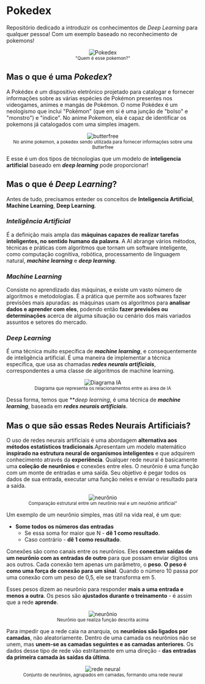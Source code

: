 
# Pokedex

Repositório dedicado a introduzir os conhecimentos de *Deep Learning* para qualquer pessoa! Com um exemplo baseado no reconhecimento de pokemons!


<p align="center">
  <img src="https://img.rankedboost.com/wp-content/uploads/2016/07/Pokemon-Go-Pok%C3%A9dex-300x229.png" alt="Pokedex" />
  <br />
  <sub>"Quem é esse pokemon?"</sub>
</p>

## Mas o que é uma ***Pokedex***?

A Pokédex é um dispositivo eletrônico projetado para catalogar e fornecer informações sobre as várias espécies de Pokémon presentes nos videogames, animes e mangás de Pokémon. O nome Pokédex é um neologismo que inclui "Pokémon" (que em si é uma junção de "bolso" e "monstro") e "índice". No anime Pokemon, ela é capaz de identificar os pokemons já catalogados com uma simples imagem.
</br>

<p align="center">
  <img src="https://imgur.com/Rq3QGJs.gif" alt="butterfree" />
  <br />
  <sub>No anime pokemon, a pokedex sendo utilizada para fornecer informações sobre uma Butterfree</sub>
</p>

E esse é um dos tipos de técnologias que um modelo de **inteligencia artificial** baseado em ***deep learning*** pode proporcionar!

## Mas o que é *Deep Learning*?

Antes de tudo, precisamos enteder os conceitos de **Inteligencia Artificial**, **Machine Learning**, **Deep Learning**.

### *Inteligência Artificial* 

É a definição mais ampla das **máquinas capazes de realizar tarefas inteligentes, no sentido humano da palavra**. A AI abrange vários métodos, técnicas e práticas com algoritmos que tornam um software inteligente, como computação cognitiva, robótica, processamento de linguagem natural, ***machine learning*** e ***deep learning***.

### *Machine Learning* 
Consiste no aprendizado das máquinas, e existe um vasto número de algoritmos e metodologias. É a prática que permite aos softwares fazer previsões mais apuradas: as máquinas usam os algoritmos para **analisar dados e aprender com eles**, podendo então **fazer previsões ou determinações** acerca de alguma situação ou cenário dos mais variados assuntos e setores do mercado.

### *Deep Learning* 
É uma técnica muito específica de ***machine learning***, e consequentemente de inteligência artificial. É uma maneira de implementar a técnica específica, que usa as chamadas ***redes neurais artificiais***, correspondentes a uma classe de algoritmos de machine learning.

<p align="center">
  <img src="http://quantcoinvestimentos.com.br/wp-content/uploads/2018/11/Processo-machine-learning.bmp" alt="Diagrama IA" />
  <br />
  <sub>Diagrama que representa os relacionamentos entre as área de IA</sub>
</p>

Dessa forma, temos que ***deep learning*, é uma técnica de ***machine learning***, baseada em ***redes neurais artificiais***.

## Mas o que são essas Redes Neurais Artificiais?

O uso de redes neurais artificiais é uma abordagem **alternativa aos métodos estatísticos tradicionais**.Apresentam um modelo matemático **inspirado na estrutura neural de organismos inteligentes** e que adquirem conhecimento através da **experiência**. 
Qualquer rede neural é basicamente uma **coleção de neurônios** e conexões entre eles. O neurônio é uma função com um monte de entradas e uma saída. Seu objetivo é pegar todos os dados de sua entrada, executar uma função neles e enviar o resultado para a saída.

<p align="center">
  <img src="https://s3-ap-south-1.amazonaws.com/av-blog-media/wp-content/uploads/2017/05/20113236/neuron-300x188.png" alt="neurônio" />
  <br />
  <sub>Comparação estrutural entre um neurônio real e um neurônio artificial"</sub>
</p>

Um exemplo de um neurônio simples, mas útil na vida real, é um que:

- **Some todos os números das entradas** 
  - Se essa soma for maior que N - **dê 1 como resultado**. 
  - Caso contrário - **dê 1 como resultado**.

Conexões são como canais entre os neurônios. Eles **conectam saídas de um neurônio com as entradas de outro** para que possam enviar dígitos uns aos outros. Cada conexão tem apenas um parâmetro, o **peso**. **O peso é como uma força de conexão para um sinal**. Quando o número 10 passa por uma conexão com um peso de 0,5, ele se transforma em 5.

Esses pesos dizem ao neurônio para responder **mais a uma entrada e menos a outra**. Os pesos são **ajustados durante o treinamento** - é assim que a rede **aprende**.
<br />
<p align="center">
  <img src="https://i.vas3k.ru/7wf.jpg" alt="neurônio" />
  <br />
  <sub>Neurônio que realiza função descrita acima</sub>
</p>

Para impedir que a rede caia na anarquia, os **neurônios são ligados por camadas**, não aleatoriamente. Dentro de uma camada os neurônios não se unem, mas **unem-se as camadas seguintes e as camadas anteriores**. Os dados desse tipo de rede vão estritamente em uma direção - **das entradas da primeira camada às saídas da última**.
<br />
<p align="center">
  <img src="http://conteudo.icmc.usp.br/pessoas/andre/research/neural/image/camadas_an.gif" alt="rede neural" />
  <br />
  <sub>Conjunto de neurônios, agrupados em camadas, formando uma rede neural</sub>
</p>



